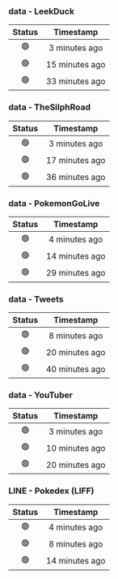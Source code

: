 ### data - LeekDuck
| Status | Timestamp |
|:------:|:---------:|
| 🟢 | 3 minutes ago |
| 🟢 | 15 minutes ago |
| 🟢 | 33 minutes ago |

### data - TheSilphRoad
| Status | Timestamp |
|:------:|:---------:|
| 🟢 | 3 minutes ago |
| 🟢 | 17 minutes ago |
| 🟢 | 36 minutes ago |

### data - PokemonGoLive
| Status | Timestamp |
|:------:|:---------:|
| 🟢 | 4 minutes ago |
| 🟢 | 14 minutes ago |
| 🟢 | 29 minutes ago |

### data - Tweets
| Status | Timestamp |
|:------:|:---------:|
| 🟢 | 8 minutes ago |
| 🟢 | 20 minutes ago |
| 🟢 | 40 minutes ago |

### data - YouTuber
| Status | Timestamp |
|:------:|:---------:|
| 🟢 | 3 minutes ago |
| 🟢 | 10 minutes ago |
| 🟢 | 20 minutes ago |

### LINE - Pokedex (LIFF)
| Status | Timestamp |
|:------:|:---------:|
| 🟢 | 4 minutes ago |
| 🟢 | 8 minutes ago |
| 🟢 | 14 minutes ago |

